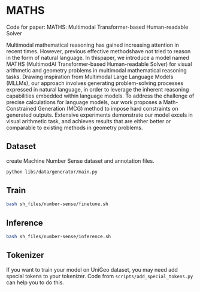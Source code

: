 # MATHS
Code for paper: MATHS: Multimodal Transformer-based Human-readable Solver

Multimodal mathematical reasoning has gained increasing attention in recent times. However, previous effective methodshave not tried to reason in the form of natural language. In thispaper, we introduce a model named MATHS (MultimodAl Transformer-based Human-readable Solver) for visual arithmetic and geometry problems in multimodal mathematical reasoning tasks. Drawing inspiration from Multimodal Large Language Models (MLLMs), our approach involves generating problem-solving processes expressed in natural language, in order to leverage the inherent reasoning capabilities embedded within language models. To address the challenge of precise calculations for language models, our work proposes a Math-Constrained Generation (MCG) method to impose hard constraints on generated outputs. Extensive experiments demonstrate our model excels in visual arithmetic task, and achieves results that are either better or comparable to existing methods in geometry problems.

## Dataset

create Machine Number Sense dataset and annotation files.

```bash
python libs/data/generator/main.py
```

## Train

```bash
bash sh_files/number-sense/finetune.sh
```

## Inference

```bash
bash sh_files/number-sense/inference.sh
```

## Tokenizer

If you want to train your model on UniGeo dataset, you may need add special tokens to your tokenizer. Code from `scripts/add_special_tokens.py` can help you to do this.
